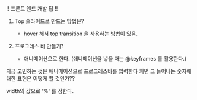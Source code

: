 !! 프론트 엔드 개발 팁 !!

1. Top 슬라이드로 만드는 방법은?
    - hover 해서 top transition 을 사용하는 방법이 있음.

2. 프로그레스 바 만들기?
    - 애니메이션으로 한다.
        (애니메이션을 넣을 때는 @keyframes 를 활용한다.)

지금 고민하는 것은 애니메이션으로 프로그레스바를 입력한다 치면 그 늘어나는 숫자에 대한 표현은 어떻게 할 것인가??

width의 값으로 '%' 를 정한다.